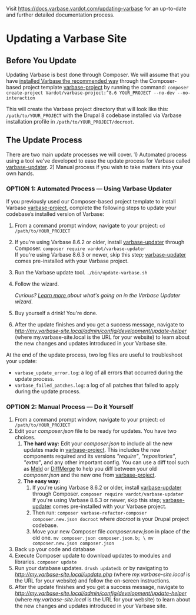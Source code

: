 Visit https://docs.varbase.vardot.com/updating-varbase for an up-to-date and
 further detailed documentation process.

# Updating a Varbase Site

## Before You Update

Updating Varbase is best done through Composer. We will assume that you have
 [installed Varbase the recommended way](../getting-started/installing-varbase.md) through the Composer-based project template [varbase-project](https://github.com/Vardot/varbase-project) by running the command: `composer create-project Vardot/varbase-project:^8.6 YOUR_PROJECT --no-dev --no-interaction`

This will create the Varbase project directory that will look like this:
 `/path/to/YOUR_PROJECT` with the Drupal 8 codebase installed via Varbase
 installation profile in `/path/to/YOUR_PROJECT/docroot`.


## The Update Process

There are two main update processes we will cover. 1\) Automated process
 using a tool we've developed to ease the update process for Varbase called
 [varbase-updater](https://github.com/Vardot/varbase-updater). 2\) Manual
 process if you wish to take matters into your own hands.

### OPTION 1: Automated Process — Using Varbase Updater

If you previously used our Composer-based project template to install
 Varbase [varbase-project](https://github.com/Vardot/varbase-project), 
complete the following steps to update your codebase’s installed version
 of Varbase:

1. From a command prompt window, navigate to your project:
 `cd /path/to/YOUR_PROJECT`  
2. If you're using Varbase 8.6.2 or older, install
 [varbase-updater](https://github.com/Vardot/varbase-updater) through
 Composer. `composer require vardot/varbase-updater`   
 If you're using Varbase 8.6.3 or newer, skip this step;
 [varbase-updater](https://github.com/Vardot/varbase-updater)
 comes pre-installed with your Varbase project. 
3. Run the Varbase update tool. `./bin/update-varbase.sh`  
4. Follow the wizard. 

   _Curious?_ [_Learn more_ ](understanding-varbase-updater-package.md)_about what's going on in the Varbase Updater wizard._

5. Buy yourself a drink! You're done. 
6. After the update finishes and you get a success message, navigate to
 _http://my.varbase-site.local/admin/config/development/update-helper_
 \(where my.varbase-site.local is the URL for your website\) to learn about
 the new changes and updates introduced in your Varbase site.


At the end of the update process, two log files are useful to troubleshoot
 your update:

* `varbase_update_error.log`: a log of all errors that occurred during the
 update process.
* `varbase_failed_patches.log`: a log of all patches that failed to apply
 during the update process.



### OPTION 2: Manual Process — Do it Yourself

1. From a command prompt window, navigate to your project:
  `cd /path/to/YOUR_PROJECT`  
2. Edit your _composer.json_ file to be ready for updates. You have two choices.
   1. **The hard way:** Edit your _composer.json_ to include
 all the new updates made in
 [varbase-project](https://github.com/Vardot/varbase-project/blob/8.8.x/composer.json).
 This includes the new components required and its versions
 _"require"_, _"repositories"_, _"extra"_, and any other important config.
 You can use a diff tool such as [Meld](http://meldmerge.org/) or
 [DiffMerge](https://sourcegear.com/diffmerge/) to help you diff between
 your old _composer.json_ and the new one from
 [varbase-project](https://github.com/Vardot/varbase-project/blob/8.8.x/composer.json). 
   2. **The easy way:** 
      1. If you're using Varbase 8.6.2 or older, install
 [varbase-updater](https://github.com/Vardot/varbase-updater) through Composer.
 `composer require vardot/varbase-updater`  
 If you're using Varbase 8.6.3 or newer, skip this step;
 [varbase-updater](https://github.com/Vardot/varbase-updater)
 comes pre-installed with your Varbase project. 
      2. Then run:
 `composer varbase-refactor-composer composer.new.json docroot`
  where _docroot_ is your Drupal project codebase. 
      3. Move your new Composer file _composer.new.json_ in place of
 the old one. `mv composer.json composer.json.b; \ mv composer.new.json composer.json` 
3. Back up your code and database 
4. Execute Composer update to download updates to modules and libraries.
 `composer update`  
5. Run your database updates. `drush updatedb`  or by navigating
 to _http://my.varbase-site.local/update.php_ 
\(where _my.varbase-site.local_ is the URL for your website\) and
 follow the on-screen instructions. 
6. After the update finishes and you get a success message, navigate
 to _http://my.varbase-site.local/admin/config/development/update-helper_ 
\(where _my.varbase-site.local_ is the URL for your website\) to learn
 about the new changes and updates introduced in your Varbase site.
